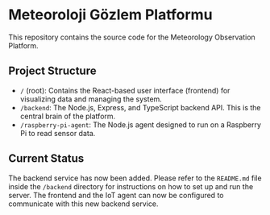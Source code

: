 # Meteoroloji Gözlem Platformu

This repository contains the source code for the Meteorology Observation Platform.

## Project Structure

-   `/` (root): Contains the React-based user interface (frontend) for visualizing data and managing the system.
-   `/backend`: The Node.js, Express, and TypeScript backend API. This is the central brain of the platform.
-   `/raspberry-pi-agent`: The Node.js agent designed to run on a Raspberry Pi to read sensor data.

## Current Status

The backend service has now been added. Please refer to the `README.md` file inside the `/backend` directory for instructions on how to set up and run the server. The frontend and the IoT agent can now be configured to communicate with this new backend service.
